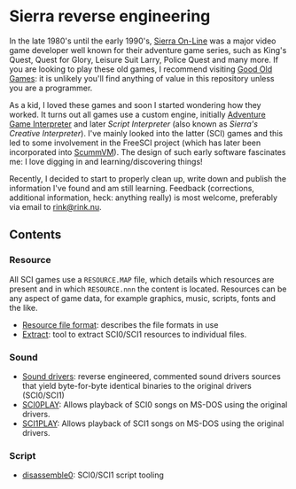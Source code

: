 # Sierra reverse engineering

In the late 1980's until the early 1990's, [Sierra On-Line](https://en.wikipedia.org/wiki/Sierra_Entertainment) was a major video game developer well known for their adventure game series, such as King's Quest, Quest for Glory, Leisure Suit Larry, Police Quest and many more. If you are looking to play these old games, I recommend visiting [Good Old Games](https://www.gog.com): it is unlikely you'll find anything of value in this repository unless you are a programmer.

As a kid, I loved these games and soon I started wondering how they worked. It turns out all games use a custom engine, initially [Adventure Game Interpreter](https://en.wikipedia.org/wiki/Adventure_Game_Interpreter) and later _Script Interpreter_ (also known as _Sierra's Creative Interpreter_). I've mainly looked into the latter (SCI) games and this led to some involvement in the FreeSCI project (which has later been incorporated into [ScummVM](https://www.scummvm.org)). The design of such early software fascinates me: I love digging in and learning/discovering things!

Recently, I decided to start to properly clean up, write down and publish the information I've found and am still learning. Feedback (corrections, additional information, heck: anything really) is most welcome, preferably via email to rink@rink.nu.

## Contents

### Resource

All SCI games use a `RESOURCE.MAP` file, which details which resources are present and in which `RESOURCE.nnn` the content is located. Resources can be any aspect of game data, for example graphics, music, scripts, fonts and the like.

- [Resource file format](resource/doc/resource.md): describes the file formats in use
- [Extract](resource/README.md): tool to extract SCI0/SCI1 resources to individual files.

### Sound

- [Sound drivers](sound/drivers/README.md): reverse engineered, commented sound drivers sources that yield byte-for-byte identical binaries to the original drivers (SCI0/SCI1)
- [SCI0PLAY](sound/sci0play/README.md): Allows playback of SCI0 songs on MS-DOS using the original drivers.
- [SCI1PLAY](sound/sci1play/README.md): Allows playback of SCI1 songs on MS-DOS using the original drivers.

### Script

- [disassemble0](script/tool/README.md): SCI0/SCI1 script tooling
